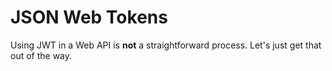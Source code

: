 # JSON Web Tokens

Using JWT in a Web API is **not** a straightforward process. Let's just get that out of the way.

